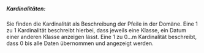 ##### Kardinalitäten: 
Sie finden die Kardinalität als Beschreibung der Pfeile in der Domäne. Eine 1 zu 1 Kardinalität beschreibt hierbei, dass jeweils eine Klasse, ein Datum einer anderen Klasse anzeigen lässt. Eine 1 zu 0...m Kardinalität beschreibt, dass 0 bis alle Daten übernommen und angezeigt werden.